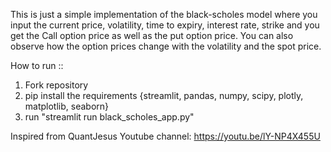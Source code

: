 This is just a simple implementation of the black-scholes model where you input the current price, volatility, time to expiry, interest rate, strike and you get the Call option price as well as the put option price.
You can also observe how the option prices change with the volatility and the spot price.

How to run ::
1) Fork repository
2) pip install the requirements {streamlit, pandas, numpy, scipy, plotly, matplotlib, seaborn}
3) run "streamlit run black_scholes_app.py"



Inspired from QuantJesus Youtube channel: https://youtu.be/lY-NP4X455U
